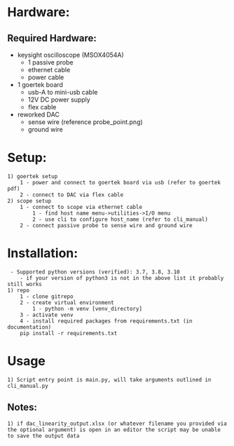 # Hardware:

## Required Hardware:
- keysight oscilloscope (MSOX4054A)
    - 1 passive probe
    - ethernet cable
    - power cable
- 1 goertek board
    - usb-A to mini-usb cable
    - 12V DC power supply
    - flex cable
- reworked DAC
    - sense wire (reference probe_point.png)
    - ground wire

# Setup:
    1) goertek setup
        1 - power and connect to goertek board via usb (refer to goertek pdf)
        2 - connect to DAC via flex cable
    2) scope setup
        1 - connect to scope via ethernet cable
            1 - find host name menu->utilities->I/O menu
            2 - use cli to configure host_name (refer to cli_manual)
        2 - connect passive probe to sense wire and ground wire
    
# Installation:
     - Supported python versions (verified): 3.7, 3.8, 3.10
        - if your version of python3 is not in the above list it probably still works
    1) repo
        1 - clone gitrepo
        2 - create virtual environment
            1 - python -m venv [venv_directory]
        3 - activate venv
        4 - install required packages from requirements.txt (in documentation)
        pip install -r requirements.txt

# Usage
    1) Script entry point is main.py, will take arguments outlined in cli_manual.py

## Notes:
    1) if dac_linearity_output.xlsx (or whatever filename you provided via the optional argument) is open in an editor the script may be unable to save the output data
